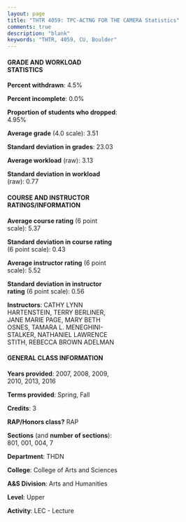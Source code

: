 ```yaml
---
layout: page
title: "THTR 4059: TPC-ACTNG FOR THE CAMERA Statistics"
comments: true
description: "blank"
keywords: "THTR, 4059, CU, Boulder"
--- 
```

<head>
<script src="https://ajax.googleapis.com/ajax/libs/jquery/2.1.3/jquery.min.js"></script>
<script src="https://dl.dropboxusercontent.com/s/pc42nxpaw1ea4o9/highcharts.js?dl=0"></script>
<!-- <script src="../assets/js/highcharts.js"></script> -->
<style type="text/css">@font-face {
	font-family: "Bebas Neue";
	src: url(https://www.filehosting.org/file/details/544349/BebasNeue%20Regular.otf) format("opentype");
	}
	h1.Bebas { 
		font-family: "Bebas Neue", Verdana, Tahoma;
	}
</style>
</head>
<body>
	<div id="container" style="float: right; width: 45%; height: 88%; margin-left: 2.5%; margin-right: 2.5%;"></div>
	<script language="JavaScript">
		$(document).ready(function() {
		var chart = {type: 'column'};
		var title = {text: 'Grade Distribution'};
		var xAxis = {categories: ['A','B','C','D','F'],crosshair: true};
		var yAxis = {min: 0,title: {text: 'Percentage'}};
		var tooltip = {headerFormat: '<center><b><span style="font-size:20px">{point.key}</span></b></center>',
		               pointFormat: '<td style="padding:0"><b>{point.y:.1f}%</b></td>',
		               footerFormat: '</table>',shared: true,useHTML: true};
		var plotOptions = {column: {pointPadding: 0.0,borderWidth: 0}};  
		var credits = {enabled: false};var series= [{name: 'Percent',data: [71.88,17.71,7.29,0.0,3.13,]}];
		var json = {};
		json.chart = chart;
		json.title = title;
		json.tooltip = tooltip;
		json.xAxis = xAxis;
		json.yAxis = yAxis;  
		json.series = series;
		json.plotOptions = plotOptions;  
		json.credits = credits;
		$('#container').highcharts(json);
	});
	</script>
</body>
			   
#### GRADE AND WORKLOAD STATISTICS

**Percent withdrawn**: 4.5%

**Percent incomplete**: 0.0%

**Proportion of students who dropped**: 4.95%

**Average grade** (4.0 scale): 3.51

**Standard deviation in grades**: 23.03

**Average workload** (raw): 3.13

**Standard deviation in workload** (raw): 0.77

#### COURSE AND INSTRUCTOR RATINGS/INFORMATION

**Average course rating** (6 point scale): 5.37

**Standard deviation in course rating** (6 point scale): 0.43

**Average instructor rating** (6 point scale): 5.52

**Standard deviation in instructor rating** (6 point scale): 0.56

**Instructors**: CATHY LYNN HARTENSTEIN, TERRY BERLINER, JANE MARIE PAGE, MARY BETH OSNES, TAMARA L. MENEGHINI-STALKER, NATHANIEL LAWRENCE STITH, REBECCA BROWN ADELMAN

#### GENERAL CLASS INFORMATION

**Years provided**: 2007, 2008, 2009, 2010, 2013, 2016

**Terms provided**: Spring, Fall

**Credits**: 3

**RAP/Honors class?** RAP

**Sections** (and **number of sections**): 801, 001, 004, 7

**Department**: THDN

**College**: College of Arts and Sciences

**A&S Division**: Arts and Humanities

**Level**: Upper

**Activity**: LEC - Lecture